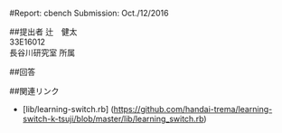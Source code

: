 #Report: cbench
Submission: Oct./12/2016  

##提出者
辻　健太  
33E16012  
長谷川研究室 所属  

##回答



##関連リンク
* [lib/learning-switch.rb] (https://github.com/handai-trema/learning-switch-k-tsuji/blob/master/lib/learning_switch.rb)

